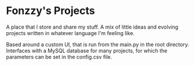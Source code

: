 # Fonzzy's Projects
A place that I store and share my stuff. A mix  of little ideas and evolving projects written in whatever language I'm feeling like.

Based around a custom UI, that is run from the main.py in the root directory.
Interfaces with a MySQL database for many projects, for which the parameters can be set in the config.csv  file.
